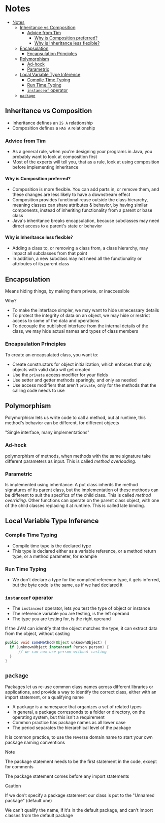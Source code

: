 # Notes

<!-- TOC -->
* [Notes](#notes)
  * [Inheritance vs Composition](#inheritance-vs-composition)
    * [Advice from Tim](#advice-from-tim)
      * [Why is Composition preferred?](#why-is-composition-preferred)
      * [Why is Inheritance less flexible?](#why-is-inheritance-less-flexible)
  * [Encapsulation](#encapsulation)
    * [Encapsulation Principles](#encapsulation-principles)
  * [Polymorphism](#polymorphism)
    * [Ad-hock](#ad-hock)
    * [Parametric](#parametric)
  * [Local Variable Type Inference](#local-variable-type-inference)
    * [Compile Time Typing](#compile-time-typing)
    * [Run Time Typing](#run-time-typing)
    * [`instanceof` operator](#instanceof-operator)
  * [`package`](#package)
<!-- TOC -->

## Inheritance vs Composition

* Inheritance defines an `IS A` relationship
* Composition defines a `HAS A` relationship

### Advice from Tim

* As a general rule, when you're designing your programs in Java, you probably want to look at composition first
* Most of the experts will tell you, that as a rule, look at using composition before implementing inheritance

#### Why is Composition preferred?

* Composition is more flexible. You can add parts in, or remove them, and these changes are less likely to have a
  downstream effect
* Composition provides functional reuse outside the class hierarchy, meaning classes can share attributes & behavior, by
  having similar components, instead of inheriting functionality from a parent or base class
* Java's inheritance breaks encapsulation, because subclasses may need direct access to a parent's state or behavior

#### Why is Inheritance less flexible?

* Adding a class to, or removing a class from, a class hierarchy, may impact all subclasses from that point
* In addition, a new subclass may not need all the functionality or attributes of its parent class

## Encapsulation

Means hiding things, by making them private, or inaccessible

Why?

* To make the interface simpler, we may want to hide unnecessary details
* To protect the integrity of data on an object, we may hide or restrict access to some of the data and operations
* To decouple the published interface from the internal details of the class, we may hide actual names and types of
  class members

### Encapsulation Principles

To create an encapsulated class, you want to:

* Create constructors for object initialization, which enforces that only objects with valid data will get created
* Use the `private` access modifier for your fields
* Use setter and getter methods sparingly, and only as needed
* Use access modifiers that aren't `private`, only for the methods that the calling code needs to use

## Polymorphism

Polymorphism lets us write code to call a method, but at runtime, this method's behavior can be different, for different
objects

"Single interface, many implementations"

### Ad-hock

polymorphism of methods, when methods with the same signature take different parameters as input. This is called _method
overloading_.

### Parametric

Is implemented using inheritance. A pot class inherits the method signatures of its parent class, but the implementation
of these methods can be different to suit the specifics of the child class. This is called _method overriding_. Other
functions can operate on the parent class object, with one of the child classes replacing it at runtime. This is called
late binding.

## Local Variable Type Inference

### Compile Time Typing

* Compile time type is the declared type
* This type is declared either as a variable reference, or a method return type, or a method parameter, for example

### Run Time Typing

* We don't declare a type for the compiled reference type, it gets inferred, but the byte code is the same, as if we had
declared it

### `instanceof` operator

* The `instanceof` operator, lets you test the type of object or instance
* The reference variable you are testing, is the left operand
* The type you are testing for, is the right operand

If the JVM can identify that the object matches the type, it can extract data from the object, without casting

```java
public void someMethod(Object unknownObject) {
  if (unknownObject instanceof Person person) {
      // we can now use person without casting
  }
}
```

## `package`

Packages let us re-use common class names across different libraries or applications, and provide a way to identify the
correct class, either with an import statement, or a qualifying name

* A package is a namespace that organizes a set of related types
* In general, a package corresponds to a folder or directory, on the operating system, but this isn't a requirement
* Common practice has package names as all lower case
* The period separates the hierarchical level of the package

It is common practice, to use the reverse domain name to start your own package naming conventions

> [!NOTE]
> The package statement needs to be the first statement in the code, except for comments
> 
> The package statement comes before any import statements

> [!CAUTION]
> If we don't specify a package statement our class is put to the "Unnamed package" (default one)
> 
> We can't qualify the name, if it's in the default package, and can't import classes from the default package
